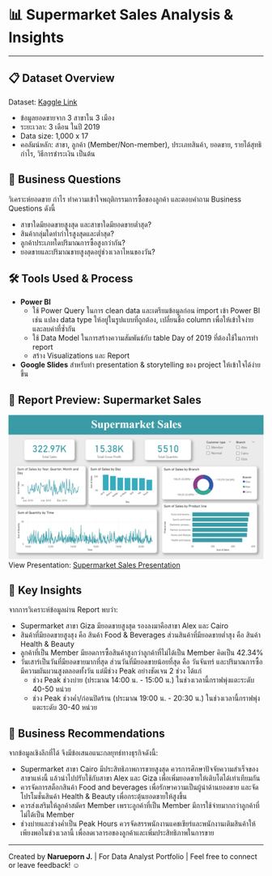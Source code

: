 # 📊 Supermarket Sales Analysis & Insights

---

## 📋 Dataset Overview
Dataset: [Kaggle Link](https://www.kaggle.com/datasets/faresashraf1001/supermarket-sales)
* ข้อมูลยอดขายจาก 3 สาขาใน 3 เมือง
* ระยะเวลา: 3 เดือน ในปี 2019
* Data size: 1,000 x 17 
* คอลัมน์หลัก: สาขา, ลูกค้า (Member/Non-member), ประเภทสินค้า, ยอดขาย, รายได้สุทธิกำไร, วิธีการชำระเงิน เป็นต้น

## 🎯 Business Questions
วิเคราะห์ยอดขาย กำไร ทำความเข้าใจพฤติกรรมการซื้อของลูกค้า และตอบคำถาม Business Questions ดังนี้
* สาขาใดมียอดขายสูงสุด และสาขาใดมียอดขายต่ำสุด?
* สินค้ากลุ่มใดทำกำไรสูงสุดและต่ำสุด?
* ลูกค้าประเภทใดปริมาณการซื้อสูงกว่ากัน?
* ยอดขายและปริมาณขายสูงสุดอยู่ช่วงเวลาไหนของวัน?

## 🛠️ Tools Used & Process
* **Power BI**
   - ใช้ Power Query ในการ clean data และเตรียมข้อมูลก่อน import เข้า Power BI เช่น แปลง data type ให้อยู่ในรูปแบบที่ถูกต้อง, เปลี่ยนชื่อ column เพื่อให้เข้าใจง่าย และลบค่าที่ซ้ำกัน
   - ใช้ Data Model ในการสร้างความสัมพันธ์กับ table Day of 2019 ที่ต้องใช้ในการทำ report 
   - สร้าง Visualizations และ Report
* **Google Slides** สำหรับทำ presentation & storytelling ของ project ให้เข้าใจได้ง่ายขึ้น

## 🌄 Report Preview: Supermarket Sales
![Report Preview](./report_preview.png)
View Presentation: [Supermarket Sales Presentation](https://docs.google.com/presentation/d/1YZsdNW8JvuJZGjVsojj8t3gujRozNylPAm6B0jq8uOo/edit?usp=sharing)

## 🧩 Key Insights
จากการวิเคราะห์ข้อมูลผ่าน Report พบว่า:
* Supermarket สาขา Giza มียอดขายสูงสุด รองลงมาคือสาขา Alex และ Cairo
* สินค้าที่มียอดขายสูงสุง คือ สินค้า Food & Beverages ส่วนสินค้าที่มียอดขายต่ำสุง คือ สินค้า Health & Beauty
* ลูกค้าที่เป็น Member มียอดการซื้อสินค้าสูงกว่าลูกค้าที่ไม่ได้เป็น Member คิดเป็น 42.34%
* วันเสาร์เป็นวันที่มียอดขายมากทึ่สุด ส่วนวันที่มียอดขายน้อยที่สุด คือ วันจันทร์ และปริมาณการซื้อมีความผันผวนสูงตลอดทั้งวัน แต่มีช่วง Peak อย่างชัดเจน 2 ช่วง ได้แก่
   - ช่วง Peak ช่วงบ่าย (ประมาณ 14:00 น. - 15:00 น.) ในช่วงเวลานี้กราฟพุ่งแตะระดับ 40-50 หน่วย 
   - ช่วง Peak ช่วงค่ำ/ก่อนปิดร้าน (ประมาณ 19:00 น. - 20:30 น.) ในช่วงเวลานี้กราฟพุ่งแตะระดับ 30-40 หน่วย 

## 🔰 Business Recommendations
จากข้อมูลเชิงลึกที่ได้ จึงมีข้อเสนอแนะกลยุทธ์ทางธุรกิจดังนี้:
* Supermarket สาขา Cairo มีประสิทธิภาพการขายสูงสุด ควรการศึกษาปัจจัยความสำเร็จของสาขาแห่งนี้ แล้วนำไปปรับใช้กับสาขา Alex และ Giza เพื่อเพิ่มยอดขายให้เติบโตได้เท่าเทียมกัน
* ควรจัดการสต็อกสินค้า Food and beverages เพื่อรักษาความเป็นผู้นำด้านยอดขาย และจัดโปรโมชั่นสินค้า Health & Beauty เพื่อกระตุ้นยอดขายให้สูงขึ้น
* ควรส่งเสริมให้ลูกค้าสมัคร Member เพราะลูกค้าที่เป็น Member มีการใช้จ่ายมากกว่าลูกค้าที่ไม่ได้เป็น Member
* ช่วงบ่ายและช่วงค่ำเป็น Peak Hours ควรจัดสรรพนักงานแคชเชียร์และพนักงานเติมสินค้าให้เพียงพอในช่วงเวลานี้ เพื่อลดเวลารอของลูกค้าและเพิ่มประสิทธิภาพในการขาย

---

Created by **Narueporn J.** | For Data Analyst Portfolio | Feel free to connect or leave feedback! ☺

